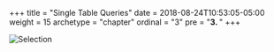 +++
title = "Single Table Queries"
date = 2018-08-24T10:53:05-05:00
weight = 15
archetype = "chapter"
ordinal = "3"
pre = "<b>3. </b>"
+++


![Selection](/cc520/images/03-single-table-queries/syntax.png)